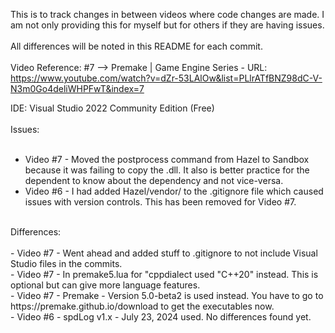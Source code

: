 This is to track changes in between videos where code changes are made. I am not only providing this for myself but for others if they are having issues.<br/>
<br/>
All differences will be noted in this README for each commit.<br/>
<br/>
Video Reference:
#7 --> Premake | Game Engine Series - URL: https://www.youtube.com/watch?v=dZr-53LAlOw&list=PLlrATfBNZ98dC-V-N3m0Go4deliWHPFwT&index=7<br/>

IDE: Visual Studio 2022 Community Edition (Free)<br/>
<br/>
Issues: 
<br/><br/>
- Video #7 - Moved the postprocess command from Hazel to Sandbox because it was failing to copy the .dll.  It also is better practice for the dependent to know about the dependency and not vice-versa.<br/>
- Video #6 - I had added Hazel/vendor/ to the .gitignore file which caused issues with version controls. This has been removed for Video #7.<br/>
<br/>
Differences:
<br/><br/>
- Video #7 - Went ahead and added stuff to .gitignore to not include Visual Studio files in the commits. <br/>
- Video #7 - In premake5.lua for "cppdialect used "C++20" instead. This is optional but can give more language features. <br/>
- Video #7 - Premake - Version 5.0-beta2 is used instead. You have to go to https://premake.github.io/download to get the executables now. <br/>
- Video #6 - spdLog v1.x - July 23, 2024 used. No differences found yet. <br/>